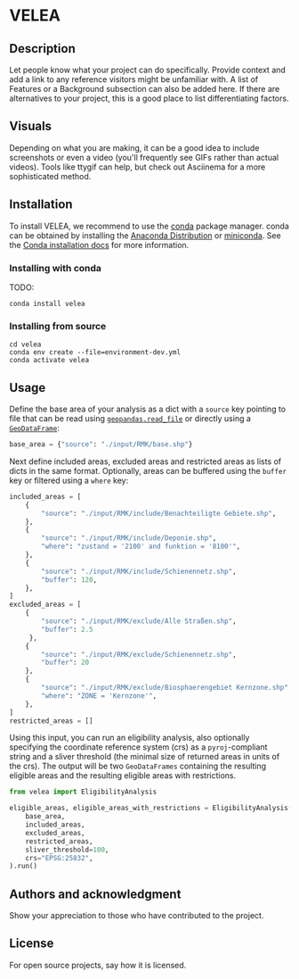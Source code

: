 # VELEA


## Description
Let people know what your project can do specifically. Provide context and add a link to any reference visitors might be unfamiliar with. A list of Features or a Background subsection can also be added here. If there are alternatives to your project, this is a good place to list differentiating factors.

## Visuals
Depending on what you are making, it can be a good idea to include screenshots or even a video (you'll frequently see GIFs rather than actual videos). Tools like ttygif can help, but check out Asciinema for a more sophisticated method.

## Installation

To install VELEA, we recommend to use the [conda](https://docs.conda.io/en/latest/) package manager. conda can be 
obtained by installing the [Anaconda Distribution](https://www.anaconda.com/distribution/) or
[miniconda](https://docs.anaconda.com/miniconda/). See the 
[Conda installation docs](https://conda.io/docs/user-guide/install/download.html>) for more information.

### Installing with conda

TODO:

    conda install velea
    
### Installing from source

    cd velea
    conda env create --file=environment-dev.yml
    conda activate velea

## Usage
Define the base area of your analysis as a dict with a `source` key pointing to file that can be read using 
[`geopandas.read_file`](https://geopandas.org/en/stable/docs/reference/api/geopandas.read_file.html) or directly using a 
[`GeoDataFrame`](https://geopandas.org/en/stable/docs/reference/api/geopandas.GeoDataFrame.html):
```python
base_area = {"source": "./input/RMK/base.shp"}
```
Next define included areas, excluded areas and restricted areas as lists of dicts in the same format. 
Optionally, areas can be buffered using the `buffer` key or filtered using a `where` key:
```python
included_areas = [
    {
        "source": "./input/RMK/include/Benachteiligte Gebiete.shp",
    },
    {
        "source": "./input/RMK/include/Deponie.shp",
        "where": "zustand = '2100' and funktion = '8100'",
    },
    {
        "source": "./input/RMK/include/Schienennetz.shp",
        "buffer": 120,
    },
]
excluded_areas = [
    {
        "source": "./input/RMK/exclude/Alle Straßen.shp", 
        "buffer": 2.5
     },
    {
        "source": "./input/RMK/exclude/Schienennetz.shp", 
        "buffer": 20
    },
    {
        "source": "./input/RMK/exclude/Biosphaerengebiet Kernzone.shp",
        "where": "ZONE = 'Kernzone'",
    },
]
restricted_areas = []
```
Using this input, you can run an eligibility analysis, also optionally specifying the coordinate reference system (crs)
as a `pyroj`-compliant string and a sliver threshold (the minimal size of returned areas in units of the crs). The 
output will be two `GeoDataFrames` containing the resulting eligible areas and the resulting eligible areas with 
restrictions.

```python
from velea import EligibilityAnalysis

eligible_areas, eligible_areas_with_restrictions = EligibilityAnalysis(
    base_area,
    included_areas,
    excluded_areas,
    restricted_areas,
    sliver_threshold=100,
    crs="EPSG:25832",
).run()
```
## Authors and acknowledgment
Show your appreciation to those who have contributed to the project.

## License
For open source projects, say how it is licensed.
